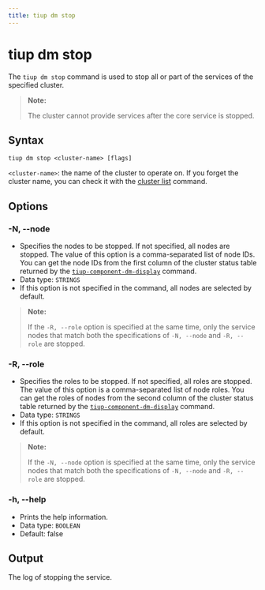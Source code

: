 ```yaml
---
title: tiup dm stop
---
```


# tiup dm stop

The `tiup dm stop` command is used to stop all or part of the services of the specified cluster.

> **Note:**
>
> The cluster cannot provide services after the core service is stopped.

## Syntax

```shell
tiup dm stop <cluster-name> [flags]
```

`<cluster-name>`: the name of the cluster to operate on. If you forget the cluster name, you can check it with the [cluster list](/tiup/tiup-component-dm-list.md) command.

## Options

### -N, --node

- Specifies the nodes to be stopped. If not specified, all nodes are stopped. The value of this option is a comma-separated list of node IDs. You can get the node IDs from the first column of the cluster status table returned by the [`tiup-component-dm-display`](/tiup/tiup-component-dm-display.md) command.
- Data type: `STRINGS`
- If this option is not specified in the command, all nodes are selected by default.

> **Note:**
>
> If the `-R, --role` option is specified at the same time, only the service nodes that match both the specifications of `-N, --node` and `-R, --role` are stopped.

### -R, --role

- Specifies the roles to be stopped. If not specified, all roles are stopped. The value of this option is a comma-separated list of node roles. You can get the roles of nodes from the second column of the cluster status table returned by the [`tiup-component-dm-display`](/tiup/tiup-component-dm-display.md) command.
- Data type: `STRINGS`
- If this option is not specified in the command, all roles are selected by default.

> **Note:**
>
> If the `-N, --node` option is specified at the same time, only the service nodes that match both the specifications of `-N, --node` and `-R, --role` are stopped.

### -h, --help

- Prints the help information.
- Data type: `BOOLEAN`
- Default: false

## Output

The log of stopping the service.